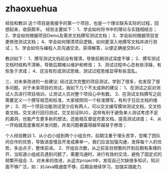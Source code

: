 # zhaoxuehua
经验和教训
这个项目是我接手的第一个项目，也是一个理论联系实际的过程，回想起来，收获颇丰。
经验主要如下：
1、学会如何将书中的理论与实践相结合；
2、学会如何根据项目Demo及需求文档撰写测试文档；
3、学会如何根据项目变更修改测试文档；
4、学会如何理清项目逻辑，如何更深入地撰写文档并进行测试；
5、学会如何与编程人员沟通交流，获得解答，以便正确提交BUG；

教训如下：
1、撰写测试文档前没有理清，导致前期测试深度不够；
2、撰写测试文档时结构不清晰，导致后期难以维护和修改；
3、测试过程中心态有些浮躁，有些急于求成；
4、还没有形成测试思维，测试过程思维显得有些混乱。

三、对未来改进的一些建议:
经过这次完整的项目测试，学到了很多，也发现了很多问题。对于未来项目的测试，我如下几个不太成熟的建议：
1、在测试之前对测试人员进行项目培训，让测试人员对整个项目心中有数。
2、在测试文档撰写之前需要定义一个撰写规范和标准，大家按照同一个标准撰写，有利于日后文档的维护；
3、同一个项目功能测试至少应有两人，可以交叉编写模块测试文档，交叉检查文档，交叉进行回归测试，交叉验证BUG，这样有利于避免单人测试考虑不足的漏洞，也能产生更多新的想法，还能相互督促完善文档，提高测试进度；
4、从一开始就高度重视并发问题，并发问题暴露得越早越易于修改；   

个人经验教训
1、从小白小组到两个小组合作，前期注重于埋头苦学，忽略了团队间合作的优势，导致进度慢且开发成果单一，我们应该加强沟通，发挥每个人的优势，多出点子，整体前进。 
2、开组会次数，从之前盲目频繁的开到后期有条理的开，当知道小组成员遇到问题了，需要沟通时，进行有效的交流，避免了固定式的 频繁开组会.
3、对未来的改进，从这次project中，发现自己欠缺很多知识，知识面不够广泛，如：对Java精通度不够，后期会继续学习，加强实践能力.
